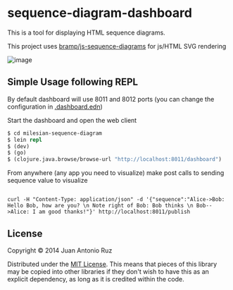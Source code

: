 # sequence-diagram-dashboard

This is a tool for displaying HTML sequence diagrams.

This project uses [bramp/js-sequence-diagrams](https://github.com/bramp/js-sequence-diagrams) for js/HTML SVG rendering


![image](https://dl.dropboxusercontent.com/u/8688858/seq.png)


## Simple Usage following REPL

By default dashboard will use 8011 and 8012 ports (you can change the configuration in [.dashboard.edn](https://github.com/tangrammer/sequence-diagram-dashboard/blob/master/resources/.dashboard.edn))

Start the dashboard and open the web client

```clojure
$ cd milesian-sequence-diagram
$ lein repl
$ (dev)
$ (go)
$ (clojure.java.browse/browse-url "http://localhost:8011/dashboard")

```

From anywhere (any app you need to visualize) make post calls to sending sequence value to visualize

``` 

curl -H "Content-Type: application/json" -d '{"sequence":"Alice->Bob: Hello Bob, how are you? \n Note right of Bob: Bob thinks \n Bob-->Alice: I am good thanks!"}' http://localhost:8011/publish
```


## License


Copyright © 2014 Juan Antonio Ruz 

Distributed under the [MIT License](http://opensource.org/licenses/MIT). This means that pieces of this library may be copied into other libraries if they don't wish to have this as an explicit dependency, as long as it is credited within the code.

